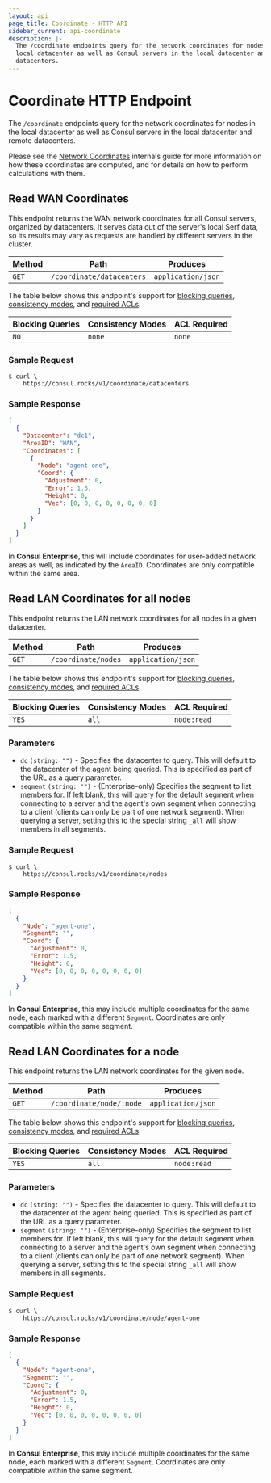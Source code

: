 ```yaml
---
layout: api
page_title: Coordinate - HTTP API
sidebar_current: api-coordinate
description: |-
  The /coordinate endpoints query for the network coordinates for nodes in the
  local datacenter as well as Consul servers in the local datacenter and remote
  datacenters.
---
```


# Coordinate HTTP Endpoint

The `/coordinate` endpoints query for the network coordinates for nodes in the
local datacenter as well as Consul servers in the local datacenter and remote
datacenters.

Please see the [Network Coordinates](/docs/internals/coordinates.html) internals
guide for more information on how these coordinates are computed, and for
details on how to perform calculations with them.

## Read WAN Coordinates

This endpoint returns the WAN network coordinates for all Consul servers,
organized by datacenters. It serves data out of the server's local Serf data, so
its results may vary as requests are handled by different servers in the
cluster.

| Method | Path                         | Produces                   |
| ------ | ---------------------------- | -------------------------- |
| `GET`  | `/coordinate/datacenters`    | `application/json`         |

The table below shows this endpoint's support for
[blocking queries](/api/index.html#blocking-queries),
[consistency modes](/api/index.html#consistency-modes), and
[required ACLs](/api/index.html#acls).

| Blocking Queries | Consistency Modes | ACL Required |
| ---------------- | ----------------- | ------------ |
| `NO`             | `none`            | `none`       |

### Sample Request

```text
$ curl \
    https://consul.rocks/v1/coordinate/datacenters
```

### Sample Response

```json
[
  {
    "Datacenter": "dc1",
    "AreaID": "WAN",
    "Coordinates": [
      {
        "Node": "agent-one",
        "Coord": {
          "Adjustment": 0,
          "Error": 1.5,
          "Height": 0,
          "Vec": [0, 0, 0, 0, 0, 0, 0, 0]
        }
      }
    ]
  }
]
```

In **Consul Enterprise**, this will include coordinates for user-added network
areas as well, as indicated by the `AreaID`. Coordinates are only compatible
within the same area.

## Read LAN Coordinates for all nodes

This endpoint returns the LAN network coordinates for all nodes in a given
datacenter.

| Method | Path                         | Produces                   |
| ------ | ---------------------------- | -------------------------- |
| `GET`  | `/coordinate/nodes`          | `application/json`         |

The table below shows this endpoint's support for
[blocking queries](/api/index.html#blocking-queries),
[consistency modes](/api/index.html#consistency-modes), and
[required ACLs](/api/index.html#acls).

| Blocking Queries | Consistency Modes | ACL Required |
| ---------------- | ----------------- | ------------ |
| `YES`            | `all`             | `node:read`  |

### Parameters

- `dc` `(string: "")` - Specifies the datacenter to query. This will default to
  the datacenter of the agent being queried. This is specified as part of the
  URL as a query parameter.
- `segment` `(string: "")` - (Enterprise-only) Specifies the segment to list members for.
  If left blank, this will query for the default segment when connecting to a server and
  the agent's own segment when connecting to a client (clients can only be part of one
  network segment). When querying a server, setting this to the special string `_all`
  will show members in all segments.

### Sample Request

```text
$ curl \
    https://consul.rocks/v1/coordinate/nodes
```

### Sample Response

```json
[
  {
    "Node": "agent-one",
    "Segment": "",
    "Coord": {
      "Adjustment": 0,
      "Error": 1.5,
      "Height": 0,
      "Vec": [0, 0, 0, 0, 0, 0, 0, 0]
    }
  }
]
```

In **Consul Enterprise**, this may include multiple coordinates for the same node,
each marked with a different `Segment`. Coordinates are only compatible within the same
segment.

## Read LAN Coordinates for a node

This endpoint returns the LAN network coordinates for the given node.

| Method | Path                         | Produces                   |
| ------ | ---------------------------- | -------------------------- |
| `GET`  | `/coordinate/node/:node`     | `application/json`         |

The table below shows this endpoint's support for
[blocking queries](/api/index.html#blocking-queries),
[consistency modes](/api/index.html#consistency-modes), and
[required ACLs](/api/index.html#acls).

| Blocking Queries | Consistency Modes | ACL Required |
| ---------------- | ----------------- | ------------ |
| `YES`            | `all`             | `node:read`  |

### Parameters

- `dc` `(string: "")` - Specifies the datacenter to query. This will default to
  the datacenter of the agent being queried. This is specified as part of the
  URL as a query parameter.
- `segment` `(string: "")` - (Enterprise-only) Specifies the segment to list members for.
  If left blank, this will query for the default segment when connecting to a server and
  the agent's own segment when connecting to a client (clients can only be part of one
  network segment). When querying a server, setting this to the special string `_all`
  will show members in all segments.

### Sample Request

```text
$ curl \
    https://consul.rocks/v1/coordinate/node/agent-one
```

### Sample Response

```json
[
  {
    "Node": "agent-one",
    "Segment": "",
    "Coord": {
      "Adjustment": 0,
      "Error": 1.5,
      "Height": 0,
      "Vec": [0, 0, 0, 0, 0, 0, 0, 0]
    }
  }
]
```

In **Consul Enterprise**, this may include multiple coordinates for the same node,
each marked with a different `Segment`. Coordinates are only compatible within the same
segment.
